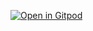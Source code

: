 [![Open in Gitpod](https://gitpod.io/button/open-in-gitpod.svg)](https://gitpod.io/#<https://github.com/RJPlog/sandbox>)